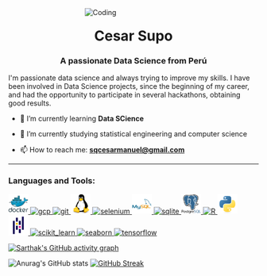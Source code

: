 <img align="right" alt="Coding" width="350" src="https://lh4.googleusercontent.com/_BuzO2e9ldH0HG0ABB2pjeKc4YiusY__T47JxlFw4E0gawVNhUEbD7VN14fTWC9qQcfgd11H8jRBMg=w1365-h660-rw"/>
<h1 align="center">Cesar Supo</h1>
<h3 align="center">A passionate Data Science from Perú</h3>

I'm passionate data science and always trying to improve my skills.
I have been involved in Data Science projects, since the beginning of my career, and had the opportunity to participate in several hackathons, obtaining good results.


- 🌱 I’m currently learning **Data SCience**

- 🔭 I’m currently studying statistical engineering and computer science

- 📫 How to reach me: **sqcesarmanuel@gmail.com**

---

<h3 align="left">Languages and Tools:</h3>
<p align="left"> <a href="https://www.docker.com/" target="_blank" rel="noreferrer"> <img src="https://raw.githubusercontent.com/devicons/devicon/master/icons/docker/docker-original-wordmark.svg" alt="docker" width="40" height="40"/> </a> 
<a href="https://cloud.google.com" target="_blank" rel="noreferrer"> <img src="https://www.vectorlogo.zone/logos/google_cloud/google_cloud-icon.svg" alt="gcp" width="40" height="40"/> </a> 
  <a href="https://git-scm.com/" target="_blank" rel="noreferrer"> <img src="https://www.vectorlogo.zone/logos/git-scm/git-scm-icon.svg" alt="git" width="40" height="40"/> </a> 
  <a href="https://www.linux.org/" target="_blank" rel="noreferrer"> <img src="https://raw.githubusercontent.com/devicons/devicon/master/icons/linux/linux-original.svg" alt="linux" width="40" height="40"/> </a> 
   <a href="https://www.selenium.dev" target="_blank" rel="noreferrer"> <img src="https://raw.githubusercontent.com/detain/svg-logos/780f25886640cef088af994181646db2f6b1a3f8/svg/selenium-logo.svg" alt="selenium" width="40" height="40"/> </a>  
  <a href="https://www.mysql.com/" target="_blank" rel="noreferrer"> <img src="https://raw.githubusercontent.com/devicons/devicon/master/icons/mysql/mysql-original-wordmark.svg" alt="mysql" width="40" height="40"/> 
  <a href="https://www.sqlite.org/" target="_blank" rel="noreferrer"> <img src="https://www.vectorlogo.zone/logos/sqlite/sqlite-icon.svg" alt="sqlite" width="40" height="40"/> </a> </a> 
  <a href="https://www.postgresql.org" target="_blank" rel="noreferrer"> <img src="https://raw.githubusercontent.com/devicons/devicon/master/icons/postgresql/postgresql-original-wordmark.svg" alt="postgresql" width="40" height="40"/> </a>
  <a href="https://www.r-project.org/" target="_blank" rel="noreferrer"> <img src="https://2.bp.blogspot.com/-qC0FsLaWTdo/WPybjbm3EbI/AAAAAAAAAL8/HfACE3fXQ0IUpa9ohdv-vybVnKNRBOg1wCLcB/s1600/Rlogo.png" alt="R" width="40" height="40"/> </a>
  <a href="https://www.python.org" target="_blank" rel="noreferrer"> <img src="https://raw.githubusercontent.com/devicons/devicon/master/icons/python/python-original.svg" alt="python" width="40" height="40"/> </a>
   <a href="https://pandas.pydata.org/" target="_blank" rel="noreferrer"> <img src="https://raw.githubusercontent.com/devicons/devicon/2ae2a900d2f041da66e950e4d48052658d850630/icons/pandas/pandas-original.svg" alt="pandas" width="40" height="40"/> </a> 
  <a href="https://scikit-learn.org/" target="_blank" rel="noreferrer"> <img src="https://upload.wikimedia.org/wikipedia/commons/0/05/Scikit_learn_logo_small.svg" alt="scikit_learn" width="40" height="40"/> </a> 
  <a href="https://seaborn.pydata.org/" target="_blank" rel="noreferrer"> <img src="https://seaborn.pydata.org/_images/logo-mark-lightbg.svg" alt="seaborn" width="40" height="40"/> </a> 
  <a href="https://www.tensorflow.org" target="_blank" rel="noreferrer"> <img src="https://www.vectorlogo.zone/logos/tensorflow/tensorflow-icon.svg" alt="tensorflow" width="40" height="40"/> </a> </p>
  
 [![Sarthak's GitHub activity graph](https://activity-graph.herokuapp.com/graph?username=cesarmsq&&theme=xcode)](https://github.com/cesarmsq)
 
 ![Anurag's GitHub stats](https://github-readme-stats.vercel.app/api?username=cesarmsq&show_icons=true&theme=dark)
[![GitHub Streak](https://github-readme-streak-stats.herokuapp.com?user=cesarmsq&theme=dark&date_format=j%20M%5B%20Y%5D)](https://git.io/streak-stats)
